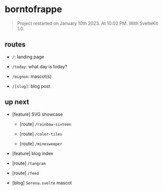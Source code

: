 # borntofrappe

> Project restarted on January 10th 2023. At 10:02 PM. With SvelteKit 1.0.

## routes

- `/`: landing page

- `/today`: what day is today?

- `/mignon`: mascot(s)

- `/[slug]`: blog post

## up next

- [feature] SVG showcase

  - [route] `/rainbow-sixteen`

  - [route] `/color-tiles`

  - [route] `/minesweeper`

- [feature] blog index

- [route] `/tangram`

- [route] `/feed`

- [blog] `Serena.svelte` mascot
